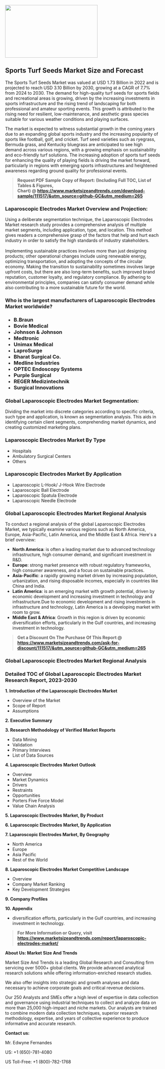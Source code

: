 <p><img class="alignnone size-medium wp-image-20088" src="https://ffe5etoiles.com/wp-content/uploads/2024/12/MST1-300x171.png" alt="" width="300" height="171" /></p><h2>Sports Turf Seeds Market Size and Forecast</h2><p>The Sports Turf Seeds Market was valued at USD 1.73 Billion in 2022 and is projected to reach USD 3.10 Billion by 2030, growing at a CAGR of 7.7% from 2024 to 2030. The demand for high-quality turf seeds for sports fields and recreational areas is growing, driven by the increasing investments in sports infrastructure and the rising trend of landscaping for both professional and amateur sporting events. This growth is attributed to the rising need for resilient, low-maintenance, and aesthetic grass species suitable for various weather conditions and playing surfaces.</p><p>The market is expected to witness substantial growth in the coming years due to an expanding global sports industry and the increasing popularity of sports like football, golf, and cricket. Turf seed varieties such as ryegrass, Bermuda grass, and Kentucky bluegrass are anticipated to see high demand across various regions, with a growing emphasis on sustainability and eco-friendly turf solutions. The increasing adoption of sports turf seeds for enhancing the quality of playing fields is driving the market forward, particularly in regions with emerging sports infrastructures and heightened awareness regarding ground quality for professional events.</p></p><blockquote id="" class=""><strong>Request PDF Sample Copy of Report: (Including Full TOC, List of Tables &amp; Figures, Chart)&nbsp;@&nbsp;<strong><a href="https://www.marketsizeandtrends.com/download-sample/111517/&utm_source=github-GC&utm_medium=265" target="_blank">https://www.marketsizeandtrends.com/download-sample/111517/&utm_source=github-GC&utm_medium=265</a></strong></strong></blockquote><h3 id="" class="">Laparoscopic Electrodes Market&nbsp;Overview and Projection:</h3><p id="" class="">Using a deliberate segmentation technique, the Laparoscopic Electrodes Market research study provides a comprehensive analysis of multiple market segments, including application, type, and location. This method gives readers a comprehensive grasp of the factors that help and hurt each industry in order to satisfy the high standards of industry stakeholders. <br /> <br />Implementing sustainable practices involves more than just designing products; other operational changes include using renewable energy, optimizing transportation, and adopting the concepts of the circular economy. Making the transition to sustainability sometimes involves large upfront costs, but there are also long-term benefits, such improved brand reputation, customer loyalty, and regulatory compliance. By adhering to environmental principles, companies can satisfy consumer demand while also contributing to a more sustainable future for the world.</p><h3 id="" class="">Who is the largest manufacturers of&nbsp;Laparoscopic Electrodes Market worldwide?</h3><h3 class=""><p><ul><li>B.Braun </li><li> Bovie Medical </li><li> Johnson & Johnson </li><li> Medtronic </li><li> Unimax Medical </li><li> LaproSurge </li><li> Bharat Surgical Co. </li><li> Medline Industries </li><li> OPTEC Endoscopy Systems </li><li> Purple Surgical </li><li> REGER Medizintechnik </li><li> Surgical Innovations</li></ul></p></h3><h3 id="" class="">Global&nbsp;Laparoscopic Electrodes Market Segmentation:</h3><p id="" class="">Dividing the market into discrete categories according to specific criteria, such type and application, is known as segmentation analysis. This aids in identifying certain client segments, comprehending market dynamics, and creating customized marketing plans.</p><h3 id="" class="">Laparoscopic Electrodes Market&nbsp;By Type</h3><p><p><ul><li>Hospitals</li><li> Ambulatory Surgical Centers</li><li> Others</p></li></ul></p></p><h3 id="" class="">Laparoscopic Electrodes Market&nbsp;By Application</h3><p class=""><p><ul><li>Laparoscopic L-Hook/ J-Hook Wire Electrode</li><li> Laparoscopic Ball Electrode</li><li> Laparoscopic Spatula Electrode</li><li> Laparoscopic Needle Electrode</li></ul></p></p><h3 id="" class="">Global Laparoscopic Electrodes Market Regional Analysis</h3><p id="" class="">To conduct a regional analysis of the global Laparoscopic Electrodes Market, we typically examine various regions such as North America, Europe, Asia-Pacific, Latin America, and the Middle East &amp; Africa. Here's a brief overview:</p><ul><li><strong>North America</strong>: is often a leading market due to advanced technology infrastructure, high consumer demand, and significant investment in R&amp;D.</li><li><strong>Europe</strong>: strong market presence with robust regulatory frameworks, high consumer awareness, and a focus on sustainable practices.</li><li><strong>Asia-Pacific</strong>: a rapidly growing market driven by increasing population, urbanization, and rising disposable incomes, especially in countries like China and India.</li><li><strong>Latin America</strong>: is an emerging market with growth potential, driven by economic development and increasing investment in technology and infrastructure.Due to economic development and rising investments in infrastructure and technology, Latin America is a developing market with room to grow.</li><li><strong>Middle East &amp; Africa</strong>: Growth in this region is driven by economic diversification efforts, particularly in the Gulf countries, and increasing investment in technology.</li></ul><blockquote id="" class=""><strong>Get a Discount On The Purchase Of This Report @ <strong><a href="https://www.marketsizeandtrends.com/ask-for-discount/111517/&utm_source=github-GC&utm_medium=265" target="_blank">https://www.marketsizeandtrends.com/ask-for-discount/111517/&utm_source=github-GC&utm_medium=265</a></strong></strong></blockquote><h3 id="" class="">Global Laparoscopic Electrodes Market Regional Analysis</h3><h3 id="" class="">Detailed TOC of Global Laparoscopic Electrodes Market Research Report, 2023-2030</h3><p id="" class=""><strong>1. Introduction of the Laparoscopic Electrodes Market</strong></p><ul><li>Overview of the Market</li><li>Scope of Report</li><li>Assumptions</li></ul><p id="" class=""><strong>2. Executive Summary</strong></p><p id="" class=""><strong>3. Research Methodology of Verified Market Reports</strong></p><ul><li>Data Mining</li><li>Validation</li><li>Primary Interviews</li><li>List of Data Sources</li></ul><p id="" class=""><strong>4. Laparoscopic Electrodes Market Outlook</strong></p><ul><li>Overview</li><li>Market Dynamics</li><li>Drivers</li><li>Restraints</li><li>Opportunities</li><li>Porters Five Force Model</li><li>Value Chain Analysis</li></ul><p id="" class=""><strong>5. Laparoscopic Electrodes Market, By Product</strong></p><p id="" class=""><strong>6. Laparoscopic Electrodes Market, By Application</strong></p><p id="" class=""><strong>7. Laparoscopic Electrodes Market, By Geography</strong></p><ul><li>North America</li><li>Europe</li><li>Asia Pacific</li><li>Rest of the World</li></ul><p id="" class=""><strong>8. Laparoscopic Electrodes Market Competitive Landscape</strong></p><ul><li>Overview</li><li>Company Market Ranking</li><li>Key Development Strategies</li></ul><p id="" class=""><strong>9. Company Profiles</strong></p><p id="" class=""><strong>10. Appendix</strong></p><ul><li>diversification efforts, particularly in the Gulf countries, and increasing investment in technology.</li></ul><blockquote id="" class=""><strong>For More Information or Query, visit <strong><strong><a href="https://www.marketsizeandtrends.com/report/laparoscopic-electrodes-market/" target="_blank">https://www.marketsizeandtrends.com/report/laparoscopic-electrodes-market/</a></strong></strong></strong></blockquote><p id="" class=""><strong>About Us: Market Size And Trends</strong></p><p id="" class="">Market Size And Trends is a leading Global Research and Consulting firm servicing over 5000+ global clients. We provide advanced analytical research solutions while offering information-enriched research studies.</p><p id="" class="">We also offer insights into strategic and growth analyses and data necessary to achieve corporate goals and critical revenue decisions.</p><p id="" class="">Our 250 Analysts and SMEs offer a high level of expertise in data collection and governance using industrial techniques to collect and analyze data on more than 25,000 high-impact and niche markets. Our analysts are trained to combine modern data collection techniques, superior research methodology, expertise, and years of collective experience to produce informative and accurate research.</p><p id="" class=""><strong>Contact us:</strong></p><p id="" class="">Mr. Edwyne Fernandes</p><p id="" class="">US: +1 (650)-781-4080</p><p id="" class="">US Toll-Free: +1 (800)-782-1768</p>
